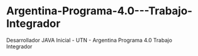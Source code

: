 # Argentina-Programa-4.0---Trabajo-Integrador
Desarrollador JAVA Inicial - UTN - Argentina Programa 4.0
 Trabajo Integrador
